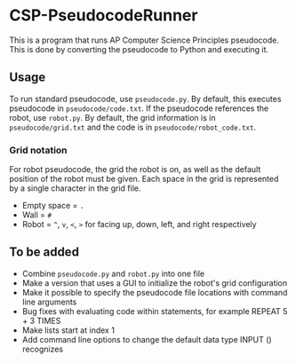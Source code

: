 # CSP-PseudocodeRunner
This is a program that runs AP Computer Science Principles pseudocode. This is done by converting the pseudocode to Python and executing it.

## Usage
To run standard pseudocode, use `pseudocode.py`. By default, this executes pseudocode in `pseudocode/code.txt`.
If the pseudocode references the robot, use `robot.py`. By default, the grid information is in `pseudocode/grid.txt` and the code is in `pseudocode/robot_code.txt`.

### Grid notation
For robot pseudocode, the grid the robot is on, as well as the default position of the robot must be given. Each space in the grid is represented by a single character in the grid file.
* Empty space = `.`
* Wall = `#`
* Robot = `^`, `v`, `<`, `>` for facing up, down, left, and right respectively

## To be added
* Combine `pseudocode.py` and `robot.py` into one file
* Make a version that uses a GUI to initialize the robot's grid configuration
* Make it possible to specify the pseudocode file locations with command line arguments
* Bug fixes with evaluating code within statements, for example REPEAT 5 + 3 TIMES
* Make lists start at index 1
* Add command line options to change the default data type INPUT () recognizes
